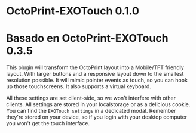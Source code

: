 # OctoPrint-EXOTouch 0.1.0


# Basado en OctoPrint-EXOTouch 0.3.5
This plugin will transform the OctoPrint layout into a Mobile/TFT friendly layout. With larger buttons and a responsive layout down to the smallest resolution possible. It will mimic pointer events as touch, so you can hook up those touchscreens. It also supports a virtual keyboard.

All these settings are set client-side, so we won't interfere with other clients. All settings are stored in your localstorage or as a delicious cookie. You can find the `EXOTouch settings` in a dedicated modal. Remember they're stored on your device, so if you login with your desktop computer you won't get the touch interface.
